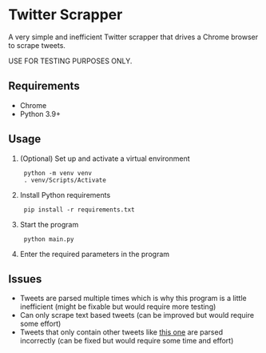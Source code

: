 # Twitter Scrapper

A very simple and inefficient Twitter scrapper that drives a Chrome browser to scrape tweets.

USE FOR TESTING PURPOSES ONLY.

## Requirements

- Chrome
- Python 3.9+

## Usage

1. (Optional) Set up and activate a virtual environment
   
        python -m venv venv
        . venv/Scripts/Activate

2. Install Python requirements

        pip install -r requirements.txt

3. Start the program

        python main.py

4. Enter the required parameters in the program

## Issues

- Tweets are parsed multiple times which is why this program is a little inefficient (might be fixable but would require more testing)
- Can only scrape text based tweets (can be improved but would require some effort)
- Tweets that only contain other tweets like [this one](https://twitter.com/Twitter/status/1494436688554344449?s=20&t=X5aflXAjSNAHkc-HDnMNog) are parsed incorrectly (can be fixed but would require some time and effort)